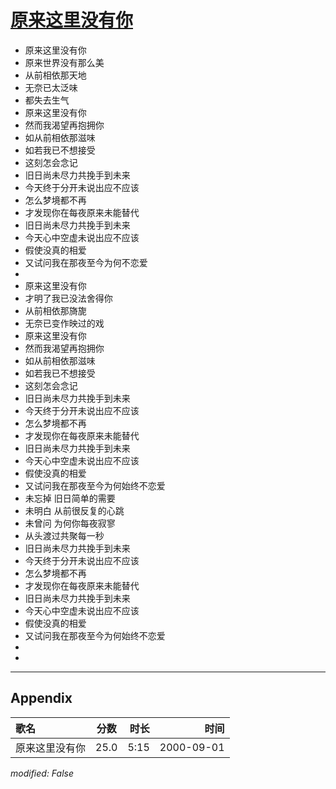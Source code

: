 # [原来这里没有你](https://music.163.com/song?id=25870062)

* 原来这里没有你
* 原来世界没有那么美
* 从前相依那天地
* 无奈已太泛味
* 都失去生气
* 原来这里没有你
* 然而我渴望再抱拥你
* 如从前相依那滋味
* 如若我已不想接受
* 这刻怎会念记
* 旧日尚未尽力共挽手到未来
* 今天终于分开未说出应不应该
* 怎么梦境都不再
* 才发现你在每夜原来未能替代
* 旧日尚未尽力共挽手到未来
* 今天心中空虚未说出应不应该
* 假使没真的相爱
* 又试问我在那夜至今为何不恋爱
* 
* 原来这里没有你
* 才明了我已没法舍得你
* 从前相依那旖旎
* 无奈已变作映过的戏
* 原来这里没有你
* 然而我渴望再抱拥你
* 如从前相依那滋味
* 如若我已不想接受
* 这刻怎会念记
* 旧日尚未尽力共挽手到未来
* 今天终于分开未说出应不应该
* 怎么梦境都不再
* 才发现你在每夜原来未能替代
* 旧日尚未尽力共挽手到未来
* 今天心中空虚未说出应不应该
* 假使没真的相爱
* 又试问我在那夜至今为何始终不恋爱
* 未忘掉 旧日简单的需要
* 未明白 从前很反复的心跳
* 未曾问 为何你每夜寂寥
* 从头渡过共聚每一秒
* 旧日尚未尽力共挽手到未来
* 今天终于分开未说出应不应该
* 怎么梦境都不再
* 才发现你在每夜原来未能替代
* 旧日尚未尽力共挽手到未来
* 今天心中空虚未说出应不应该
* 假使没真的相爱
* 又试问我在那夜至今为何始终不恋爱
* 
* 


---

## Appendix

|歌名|分数|时长|时间|
|:---|:---:|---:|---:|
|原来这里没有你|25.0|5:15|2000-09-01

*modified: False*